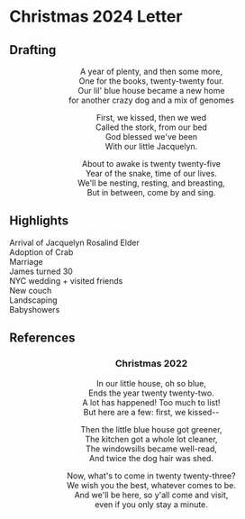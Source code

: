 # Christmas 2024 Letter

## Drafting

<center>

A year of plenty, and then some more, \
One for the books, twenty-twenty four. \
Our lil' blue house became a new home \
for another crazy dog and a mix of genomes

First, we kissed, then we wed \
Called the stork, from our bed \
God blessed we've been \
With our little Jacquelyn.

About to awake is twenty twenty-five \
Year of the snake, time of our lives. \
We'll be nesting, resting, and breasting, \
But in between, come by and sing.   

</center>

## Highlights

Arrival of Jacquelyn Rosalind Elder \
Adoption of Crab \
Marriage \
James turned 30 \
NYC wedding + visited friends \
New couch \
Landscaping \
Babyshowers 


## References

<center>

### Christmas 2022

In our little house, oh so blue, \
Ends the year twenty twenty-two. \
A lot has happened! Too much to list! \
But here are a few: first, we kissed--

Then the little blue house got greener, \
The kitchen got a whole lot cleaner, \
The windowsills became well-read, \
And twice the dog hair was shed.

Now, what's to come in twenty twenty-three? \
We wish you the best, whatever comes to be. \
And we'll be here, so y'all come and visit, \
even if you only stay a minute.

</center>